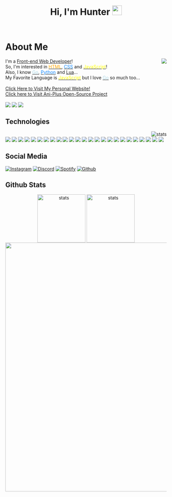 <div class="Introduction" align="center"> 
<h1>Hi, I'm Hunter <img src="https://raw.githubusercontent.com/barbecue/barbecue/master/media/wave.gif" height="30" weight="30"></h1><br>
</div>
<h1> About Me </h1>
<a href="https://hunterk.tk"><img align="right" src="https://lanyard-profile-readme.vercel.app/api/937050705594818631"></a>
<div class="about-me" align="left">
I'm a <a href="https://en.wikipedia.org/wiki/Front-end_web_development" class="Text-red-500"> Front-end Web Developer</a>!<br>
So, I'm interested in <a href="https://en.wikipedia.org/wiki/HTML" class="Text-red-500" title="Hyper Text Markup Language"> <font color="orange">HTML</font></a>, <a href="https://en.wikipedia.org/wiki/CSS" class="Text-red-500" title="Cascading Style Sheets"> <font color="#1589FF">CSS</font></a> and <a href="https://en.wikipedia.org/wiki/JavaScript" title="JavaScript" class="Text-red-500"> <font color="yellow">JavaScript</font></a>!<br>
Also, I know <a href="https://en.wikipedia.org/wiki/Go_(programming_language)" class="Text-red-500" title="The Go Programming Language"><font color="#add8e6">Go</font></a>, <a href="https://en.wikipedia.org/wiki/Python_(programming_language)" class="Text-red-500" title="Python"><font color="#1589FF">Python</font></a> and <a href="https://tr.wikipedia.org/wiki/Lua_(programlama_dili)" class="Text-red-500">Lua</a>...<br>
My Favorite Language is <a href="https://en.wikipedia.org/wiki/JavaScript" title="JavaScript" class="Text-red-500"> <font color="yellow">JavaScript</font></a> but I love <a href="https://en.wikipedia.org/wiki/Go_(programming_language)" class="Text-red-500" title="The Go Programming Language"><font color="#add8e6">Go</font></a> so much too...<br></br>
<a href="https://falsisdev.repl.co/"> Click Here to Visit My Personal Website!</a><br>
<a href="https://github.com/ani-plus/website">Click here to Visit Ani-Plus Open-Source Project</a><br></br>
<a href="https://falsis.ga"><img src="https://img.shields.io/badge/os-Windows%2011-slateblue"></a> <a href="https://discord.com/users/937050705594818631"><img src="https://img.shields.io/badge/HunterK%238548-5865F2?style=flat&logo=discord&logoColor=white"></a> <a href="https://hunterk.tk"><img src="https://img.shields.io/badge/Website-D14836?&color=57F287"></a> <a href="https://github.com/HunterKdev"></a>
</div>
<h2> Technologies </h2> 
<img align="right" src="https://github-readme-stats.vercel.app/api/top-langs/?username=HunterKdev&theme=react&layout=compact" alt="stats"/>
<div class="technologies" align="left"><br>
<img src="https://img.shields.io/badge/HTML-323330?style=for-the-badge&logo=html5"> <img src="https://img.shields.io/badge/CSS-323330?style=for-the-badge&logo=css3&logoColor=2965f1"> <img src="https://img.shields.io/badge/TailwindCSS-323330?style=for-the-badge&logo=tailwindcss"> <img src="https://img.shields.io/badge/JavaScript-323330?style=for-the-badge&logo=javascript"> <img src="https://img.shields.io/badge/Nodejs-323330?style=for-the-badge&logo=node.js"> <img src="https://img.shields.io/badge/NPM-323330?style=for-the-badge&logo=npm"> <img src="https://img.shields.io/badge/Yarn-323330?style=for-the-badge&logo=yarn"> <img src="https://img.shields.io/badge/TypeScript-323330?style=for-the-badge&logo=typescript"> <img src="https://img.shields.io/badge/Vuejs-323330?style=for-the-badge&logo=vue.js"> <img src="https://img.shields.io/badge/Nuxtjs-323330?style=for-the-badge&logo=nuxt.js"> <img src="https://img.shields.io/badge/ReactNative-323330?style=for-the-badge&logo=react"> <img src="https://img.shields.io/badge/Express-323330?style=for-the-badge&logo=express"> <img src="https://img.shields.io/badge/Fastify-323330?style=for-the-badge&logo=fastify"> <img src="https://img.shields.io/badge/GO-323330?style=for-the-badge&logo=go"> <img src="https://img.shields.io/badge/GIT-323330?style=for-the-badge&logo=git"> <img src="https://img.shields.io/badge/Github-323330?style=for-the-badge&logo=github"> <img src="https://img.shields.io/badge/Discord-323330?style=for-the-badge&logo=discord"> <img src="https://img.shields.io/badge/Spotify-323330?style=for-the-badge&logo=spotify"> <img src="https://img.shields.io/badge/Crunchyroll-323330?style=for-the-badge&logo=crunchyroll"> <img src="https://img.shields.io/badge/Visual%20Studio%20Code-323330?style=for-the-badge&logo=visualstudiocode&logoColor=blue"> <img src="https://img.shields.io/badge/Atom-323330?style=for-the-badge&logo=atom"> <img src="https://img.shields.io/badge/Sublime%20Text-323330?style=for-the-badge&logo=sublimetext"> <img src="https://img.shields.io/badge/Firefox-323330?style=for-the-badge&logo=firefox"> <img src="https://img.shields.io/badge/Vivaldi-323330?style=for-the-badge&logo=vivaldi"> <img src="https://img.shields.io/badge/Windows%2011-323330?style=for-the-badge&logo=windows&logoColor=blue">
</div>
<div class="social">
 <h2> Social Media </h2> 
 <a href="https://instagram.com/iibrahim.35"><img src="https://img.shields.io/badge/falsisdev-323330.svg?&style=for-the-badge&logo=instagram&logoColor=white" alt="Instagram"></a> <a href="https://discord.com/users/937050705594818631"><img src="https://img.shields.io/badge/Falsis%20-323330.svg?&style=for-the-badge&logo=discord&logoColor=white" alt="Discord"></a> <a href="https://open.spotify.com/user/3144t7fmb7y6oty7ngsdy7q74rzq"><img src="https://img.shields.io/badge/Falsis%20-323330.svg?&style=for-the-badge&logo=spotify&logoColor=white" alt="Spotify"></a> <a href="https://github.com/HunterKdev"><img src="https://img.shields.io/badge/FalsisDev%20-323330.svg?&style=for-the-badge&logo=github&logoColor=white" alt="Github"></a>
 </div>
 <h2> Github Stats </h2>
<div class="stats" align="center"> 
<a href="https://github.com/HunterKdev"><img align="center" src="https://github-readme-stats.vercel.app/api?username=HunterKdev&show_icons=true&theme=react" width="%100" height="150px" alt="stats"/></a>
<a href="https://hunterk.tk"><img align="center" src="https://github-readme-streak-stats.herokuapp.com/?user=HunterKdevv&theme=react" width="%100" height="150px" alt="stats"/></a>
<a href="https://github.com/falsisdev"><img align="center" width="775" src="https://activity-graph.herokuapp.com/graph?username=HunterKdev&bg_color=0D1117&color=5BCDEC&line=5BCDEC&point=FFFFFF&hide_border=true"></a>
</div>
